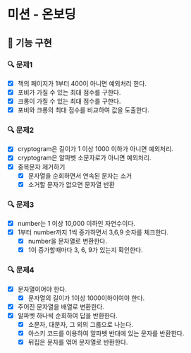 # 미션 - 온보딩

## 🚀 기능 구현

### 🔍 문제1

- [x] 책의 페이지가 1부터 400이 아니면 예외처리 한다.
- [x] 포비가 가질 수 있는 최대 점수를 구한다.
- [x] 크롱이 가질 수 있는 최대 점수를 구한다.
- [x] 포비와 크롱의 최대 점수를 비교하여 값을 도출한다.

### 🔍 문제2

- [x] cryptogram은 길이가 1 이상 1000 이하가 아니면 예외처리.
- [x] cryptogram은 알파벳 소문자로가 아니면 예외처리.
- [x] 중복문자 제거하기
  - [x] 문자열을 순회하면서 연속된 문자는 소거
  - [x] 소거할 문자가 없으면 문자열 반환

### 🔍 문제3

- [x] number는 1 이상 10,000 이하인 자연수이다.
- [x] 1부터 number까지 1씩 증가하면서 3,6,9 숫자를 체크한다.
  - [x] number을 문자열로 변환한다.
  - [x] 1이 증가할때마다 3, 6, 9가 있는지 확인한다.

### 🔍 문제4

- [x] 문자열이어야 한다.
  - [x] 문자열의 길이가 1이상 1000이하이여야 한다.
- [x] 주어진 문자열을 배열로 변환한다.
- [x] 알파벳 하나씩 순회하여 답을 반환한다.
  - [x] 소문자, 대문자, 그 외의 그룹으로 나눈다.
  - [x] 아스키 코드를 이용하여 알파벳 반대에 있는 문자를 반환한다.
  - [x] 뒤집은 문자를 엮어 문자열로 반환한다.

